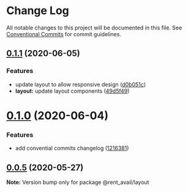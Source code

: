 # Change Log

All notable changes to this project will be documented in this file.
See [Conventional Commits](https://conventionalcommits.org) for commit guidelines.

## [0.1.1](https://github.com/rentalutions/elements/compare/@rent_avail/layout@0.1.0...@rent_avail/layout@0.1.1) (2020-06-05)


### Features

* update layout to allow responsive design ([d0b051c](https://github.com/rentalutions/elements/commit/d0b051c94ff9eee66cabc2573bdf4443dd353e7d))
* **layout:** update layout components ([49d5f49](https://github.com/rentalutions/elements/commit/49d5f4903505c833725f62ef7b1af19205d8f322))





# [0.1.0](https://github.com/rentalutions/elements/compare/@rent_avail/layout@0.0.4...@rent_avail/layout@0.1.0) (2020-06-04)


### Features

* add convential commits changelog ([1216381](https://github.com/rentalutions/elements/commit/1216381d4e1bb8eb8dea4a2293a8bb84662195a9))





## [0.0.5](https://github.com/rentalutions/elements/compare/@rent_avail/layout@0.0.4...@rent_avail/layout@0.0.5) (2020-05-27)

**Note:** Version bump only for package @rent_avail/layout

